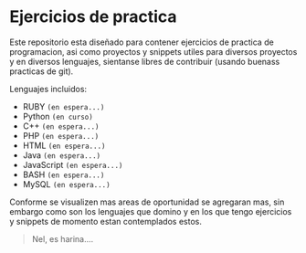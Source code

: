 # Ejercicios de practica
Este repositorio esta diseñado para contener ejercicios de practica de programacion, asi como proyectos y snippets utiles para diversos proyectos y en diversos lenguajes, sientanse libres de contribuir (usando buenass practicas de git).

Lenguajes incluidos:

 - RUBY `(en espera...)`
 - Python `(en curso)`
 - C++ `(en espera...)`
 - PHP `(en espera...)`
 - HTML `(en espera...)`
 - Java `(en espera...)`
 - JavaScript `(en espera...)`
 - BASH `(en espera...)`
 - MySQL `(en espera...)`

 Conforme se visualizen mas areas de oportunidad se agregaran mas, sin embargo como son los lenguajes que domino y en los que tengo ejercicios y snippets de momento estan contemplados estos.

> Nel, es harina....
